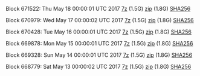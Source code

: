 Block 671522: Thu May 18 00:00:01 UTC 2017 [7z](https://transfer.sh/mjOmy/bootstrap.dat.20170518.7z) (1.5G) [zip](https://transfer.sh/2Lohn/bootstrap.dat.20170518.zip) (1.8G) [SHA256](https://transfer.sh/S1Ey4/sha256.txt)

Block 670979: Wed May 17 00:00:02 UTC 2017 [7z](https://transfer.sh/arZbP/bootstrap.dat.20170517.7z) (1.5G) [zip](https://transfer.sh/10w4OB/bootstrap.dat.20170517.zip) (1.8G) [SHA256](https://transfer.sh/WuHoU/sha256.txt)

Block 670428: Tue May 16 00:00:01 UTC 2017 [7z](https://transfer.sh/NZJef/bootstrap.dat.20170516.7z) (1.5G) [zip](https://transfer.sh/Fhfnx/bootstrap.dat.20170516.zip) (1.8G) [SHA256](https://transfer.sh/SG5Ll/sha256.txt)

Block 669878: Mon May 15 00:00:01 UTC 2017 [7z](https://transfer.sh/XYiHG/bootstrap.dat.20170515.7z) (1.5G) [zip](https://transfer.sh/eNDse/bootstrap.dat.20170515.zip) (1.8G) [SHA256](https://transfer.sh/D4Q9H/sha256.txt)

Block 669328: Sun May 14 00:00:01 UTC 2017 [7z](https://transfer.sh/VNMCc/bootstrap.dat.20170514.7z) (1.5G) [zip](https://transfer.sh/96fAS/bootstrap.dat.20170514.zip) (1.8G) [SHA256](https://transfer.sh/14MHhn/sha256.txt)

Block 668779: Sat May 13 00:00:02 UTC 2017 [7z](https://transfer.sh/RV9dq/bootstrap.dat.20170513.7z) (1.5G) [zip](https://transfer.sh/NtTVx/bootstrap.dat.20170513.zip) (1.8G) [SHA256](https://transfer.sh/THO9E/sha256.txt)
